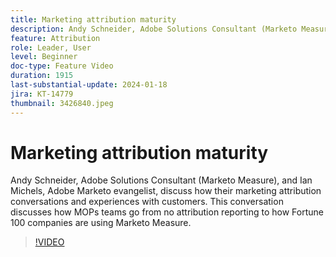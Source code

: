 ```yaml
---
title: Marketing attribution maturity
description: Andy Schneider, Adobe Solutions Consultant (Marketo Measure), and Ian Michels, Adobe Marketo evangelist, discuss how their marketing attribution conversations and experiences with customers.  This conversation discusses how MOPs teams go from no attribution reporting to how Fortune 100 companies are using Marketo Measure.
feature: Attribution
role: Leader, User
level: Beginner
doc-type: Feature Video
duration: 1915
last-substantial-update: 2024-01-18
jira: KT-14779
thumbnail: 3426840.jpeg
---
```


# Marketing attribution maturity

Andy Schneider, Adobe Solutions Consultant (Marketo Measure), and Ian Michels, Adobe Marketo evangelist, discuss how their marketing attribution conversations and experiences with customers.  This conversation discusses how MOPs teams go from no attribution reporting to how Fortune 100 companies are using Marketo Measure.

>[!VIDEO](https://video.tv.adobe.com/v/3426840/?learn=on)
 

